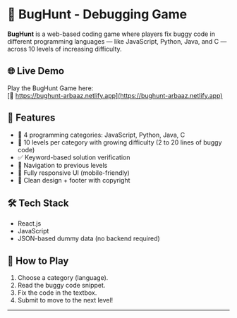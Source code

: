# 🐞 BugHunt - Debugging Game

**BugHunt** is a web-based coding game where players fix buggy code in different programming languages — like JavaScript, Python, Java, and C — across 10 levels of increasing difficulty.

## 🌐 Live Demo

Play the BugHunt Game here:  
[🔗 https://bughunt-arbaaz.netlify.app](https://bughunt-arbaaz.netlify.app)


## 🚀 Features

- 🧠 4 programming categories: JavaScript, Python, Java, C
- 🎯 10 levels per category with growing difficulty (2 to 20 lines of buggy code)
- ✅ Keyword-based solution verification
- 🔁 Navigation to previous levels
- 📱 Fully responsive UI (mobile-friendly)
- 🎨 Clean design + footer with copyright

## 🛠️ Tech Stack

- React.js
- JavaScript
- JSON-based dummy data (no backend required)


## 🧩 How to Play

1. Choose a category (language).
2. Read the buggy code snippet.
3. Fix the code in the textbox.
4. Submit to move to the next level!

---

